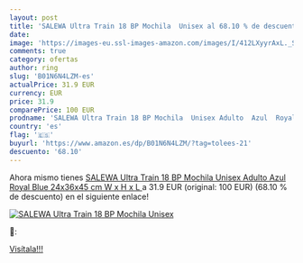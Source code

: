 ```yaml
---
layout: post
title: 'SALEWA Ultra Train 18 BP Mochila  Unisex al 68.10 % de descuento'
date: 
image: 'https://images-eu.ssl-images-amazon.com/images/I/412LXyyrAxL._SL200_.jpg'
comments: true
category: ofertas
author: ring
slug: 'B01N6N4LZM-es'
actualPrice: 31.9 EUR
currency: EUR
price: 31.9
comparePrice: 100 EUR
prodname: 'SALEWA Ultra Train 18 BP Mochila  Unisex Adulto  Azul  Royal Blue   24x36x45 cm  W x H x L '
country: 'es'
flag: '🇪🇸'
buyurl: 'https://www.amazon.es/dp/B01N6N4LZM/?tag=tolees-21'
descuento: '68.10'
---
```


Ahora mismo tienes [SALEWA Ultra Train 18 BP Mochila  Unisex Adulto  Azul  Royal Blue   24x36x45 cm  W x H x L ](https://www.amazon.es/dp/B01N6N4LZM/?tag=tolees-21) a 31.9 EUR (original: 100 EUR) (68.10 %  de descuento) en el siguiente enlace!

[![SALEWA Ultra Train 18 BP Mochila  Unisex](https://images-eu.ssl-images-amazon.com/images/I/412LXyyrAxL._SL200_.jpg)](https://www.amazon.es/dp/B01N6N4LZM/?tag=tolees-21)

🔎:


[Visítala!!!](https://www.amazon.es/dp/B01N6N4LZM/?tag=tolees-21)

